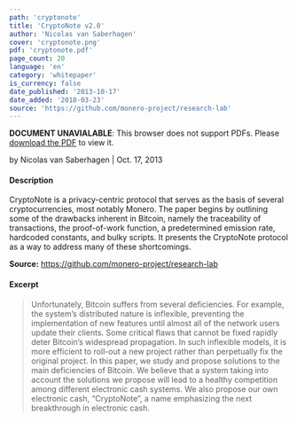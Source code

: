 ```yaml
---
path: 'cryptonote'
title: 'CryptoNote v2.0'
author: 'Nicolas van Saberhagen'
cover: 'cryptonote.png'
pdf: 'cryptonote.pdf'
page_count: 20
language: 'en'
category: 'whitepaper'
is_currency: false
date_published: '2013-10-17'
date_added: '2018-03-23'
source: 'https://github.com/monero-project/research-lab'
---
```


<object class="pdf_embed" data="/assets/pdf/cryptonote.pdf" type="application/pdf" width="100%" height="100%">
   <p><b>DOCUMENT UNAVIALABLE</b>: This browser does not support PDFs. Please <a href="/assets/pdf/cryptonote.pdf">download the PDF</a> to view it.</p>
</object>

by Nicolas van Saberhagen | Oct. 17, 2013

#### Description
CryptoNote is a privacy-centric protocol that serves as the basis of several cryptocurrencies, most notably Monero. The paper begins by outlining some of the drawbacks inherent in Bitcoin, namely the traceability of transactions, the proof-of-work function, a predetermined emission rate, hardcoded constants, and bulky scripts. It presents the CryptoNote protocol as a way to address many of these shortcomings.

**Source:** https://github.com/monero-project/research-lab

#### Excerpt
> Unfortunately, Bitcoin suffers from several deficiencies. For example, the system’s distributed nature is inflexible, preventing the implementation of new features until almost all of the network users update their clients. Some critical flaws that cannot be fixed rapidly deter Bitcoin’s widespread propagation. In such inflexible models, it is more efficient to roll-out a new project rather than perpetually fix the original project.
In this paper, we study and propose solutions to the main deficiencies of Bitcoin. We believe that a system taking into account the solutions we propose will lead to a healthy competition among different electronic cash systems. We also propose our own electronic cash, “CryptoNote”, a name emphasizing the next breakthrough in electronic cash.
